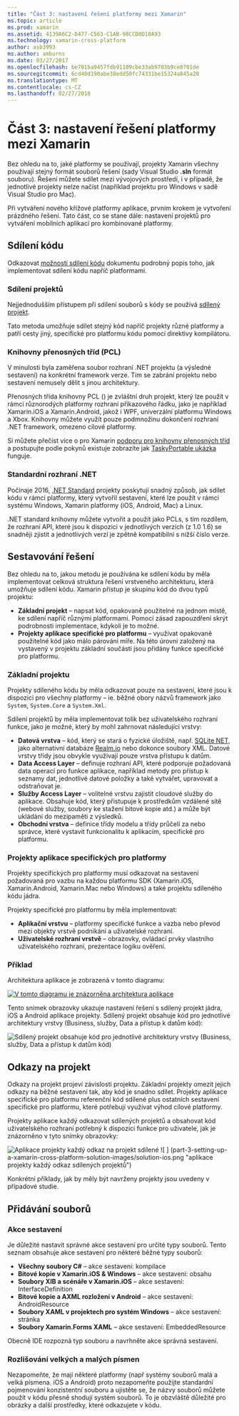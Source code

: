 ```yaml
---
title: "Část 3: nastavení řešení platformy mezi Xamarin"
ms.topic: article
ms.prod: xamarin
ms.assetid: 4139A6C2-D477-C563-C1AB-98CCD0D10A93
ms.technology: xamarin-cross-platform
author: asb3993
ms.author: amburns
ms.date: 03/27/2017
ms.openlocfilehash: be781ba9457fdb91189cbe33ab9703b9ce8701de
ms.sourcegitcommit: 6cd40d190abe38edd50fc74331be15324a845a28
ms.translationtype: MT
ms.contentlocale: cs-CZ
ms.lasthandoff: 02/27/2018
---
```

# <a name="part-3---setting-up-a-xamarin-cross-platform-solution"></a>Část 3: nastavení řešení platformy mezi Xamarin

Bez ohledu na to, jaké platformy se používají, projekty Xamarin všechny používají stejný formát souborů řešení (sady Visual Studio **.sln** formát souboru). Řešení můžete sdílet mezi vývojových prostředí, i v případě, že jednotlivé projekty nelze načíst (například projektu pro Windows v sadě Visual Studio pro Mac).



Při vytváření nového křížové platformy aplikace, prvním krokem je vytvoření prázdného řešení. Tato část, co se stane dále: nastavení projektů pro vytváření mobilních aplikací pro kombinované platformy.

 <a name="Sharing_Code" />


## <a name="sharing-code"></a>Sdílení kódu

Odkazovat [možnosti sdílení kódu](~/cross-platform/app-fundamentals/code-sharing.md) dokumentu podrobný popis toho, jak implementovat sdílení kódu napříč platformami.

 <a name="Shared_Asset_Projects" />


### <a name="shared-projects"></a>Sdílení projektů

Nejjednodušším přístupem při sdílení souborů s kódy se používá [sdílený projekt](~/cross-platform/app-fundamentals/shared-projects.md).

Tato metoda umožňuje sdílet stejný kód napříč projekty různé platformy a patří cesty jiný, specifické pro platformu kódu pomocí direktivy kompilátoru.

 <a name="Portable_Class_Libraries" />


### <a name="portable-class-libraries-pcl"></a>Knihovny přenosných tříd (PCL)

V minulosti byla zaměřena soubor rozhraní .NET projektu (a výsledné sestavení) na konkrétní framework verze. Tím se zabrání projektu nebo sestavení nemusely dělit s jinou architektury.

Přenosných třída knihovny PCL () je zvláštní druh projekt, který lze použít v rámci různorodých platformy rozhraní příkazového řádku, jako je například Xamarin.iOS a Xamarin.Android, jakož i WPF, univerzální platformu Windows a Xbox. Knihovny můžete využít pouze podmnožinu dokončení rozhraní .NET framework, omezeno cílové platformy.

Si můžete přečíst více o pro Xamarin [podporu pro knihovny přenosných tříd](~/cross-platform/app-fundamentals/pcl.md) a postupujte podle pokynů existuje zobrazíte jak [TaskyPortable ukázka](https://github.com/xamarin/mobile-samples/tree/master/TaskyPortable) funguje.


### <a name="net-standard"></a>Standardní rozhraní .NET

Počínaje 2016, [.NET Standard](~/cross-platform/app-fundamentals/net-standard.md) projekty poskytují snadný způsob, jak sdílet kódu v rámci platformy, který vytvořil sestavení, které lze použít v rámci systému Windows, Xamarin platformy (iOS, Android, Mac) a Linux.

.NET standard knihovny můžete vytvořit a použít jako PCLs, s tím rozdílem, že rozhraní API, které jsou k dispozici v jednotlivých verzích (z 1.0 1.6) se snadněji zjistit a jednotlivých verzí je zpětně kompatibilní s nižší číslo verze.



 <a name="Populating_the_Solution" />


## <a name="populating-the-solution"></a>Sestavování řešení

Bez ohledu na to, jakou metodu je používána ke sdílení kódu by měla implementovat celková struktura řešení vrstveného architekturu, která umožňuje sdílení kódu.
Xamarin přístup je skupinu kód do dvou typů projektu:

-   **Základní projekt** – napsat kód, opakovaně použitelné na jednom místě, ke sdílení napříč různými platformami. Pomocí zásad zapouzdření skrýt podrobnosti implementace, kdykoli je to možné.
-   **Projekty aplikace specifické pro platformu** – využívat opakovaně použitelné kód jako málo párování míře. Na této úrovni založený na vystavený v projektu základní součásti jsou přidány funkce specifické pro platformu.


 <a name="Core_Project" />


### <a name="core-project"></a>Základní projektu

Projekty sdíleného kódu by měla odkazovat pouze na sestavení, které jsou k dispozici pro všechny platformy – ie. běžné obory názvů framework jako `System`, `System.Core` a `System.Xml`.

Sdílení projektů by měla implementovat tolik bez uživatelského rozhraní funkce, jako je možné, který by mohl zahrnovat následující vrstvy:

-   **Datová vrstva** – kód, který se stará o fyzické úložiště, např.  [SQLite NET](https://github.com/praeclarum/sqlite-net), jako alternativní databáze [Realm.io](https://realm.io/products/realm-mobile-database/) nebo dokonce soubory XML. Datové vrstvy třídy jsou obvykle využívají pouze vrstva přístupu k datům.
-   **Data Access Layer** – definuje rozhraní API, které podporuje požadovaná data operací pro funkce aplikace, například metody pro přístup k seznamy dat, jednotlivé datové položky a také vytvářet, upravovat a odstraňovat je.
-   **Služby Access Layer** – volitelné vrstvu zajistit cloudové služby do aplikace. Obsahuje kód, který přistupuje k prostředkům vzdálené sítě (webové služby, soubory ke stažení bitové kopie atd.) a může být ukládání do mezipaměti z výsledků.
-   **Obchodní vrstva** – definice třídy modelu a třídy průčelí za nebo správce, které vystavit funkcionalitu k aplikacím, specifické pro platformu.


 <a name="Platform-Specific_Application_Projects" />


### <a name="platform-specific-application-projects"></a>Projekty aplikace specifických pro platformy

Projekty specifických pro platformy musí odkazovat na sestavení požadovaná pro vazbu na každou platformu SDK (Xamarin.iOS, Xamarin.Android, Xamarin.Mac nebo Windows) a také projektu sdíleného kódu jádra.

Projekty specifické pro platformu by měla implementovat:

-   **Aplikační vrstvu** – platformy specifické funkce a vazba nebo převod mezi objekty vrstvě podnikání a uživatelské rozhraní.
-   **Uživatelské rozhraní vrstvě** – obrazovky, ovládací prvky vlastního uživatelského rozhraní, prezentace logiku ověření.


<a name="Example" />


### <a name="example"></a>Příklad

Architektura aplikace je zobrazená v tomto diagramu:

 [ ![](part-3-setting-up-a-xamarin-cross-platform-solution-images/conceptualarchitecture.png "V tomto diagramu je znázorněna architektura aplikace")](part-3-setting-up-a-xamarin-cross-platform-solution-images/conceptualarchitecture.png)

Tento snímek obrazovky ukazuje nastavení řešení s sdílený projekt jádra, iOS a Android aplikace projekty. Sdílený projekt obsahuje kód pro jednotlivé architektury vrstvy (Business, služby, Data a přístup k datům kód):

 ![](part-3-setting-up-a-xamarin-cross-platform-solution-images/core-solution-example.png "Sdílený projekt obsahuje kód pro jednotlivé architektury vrstvy (Business, služby, Data a přístup k datům kód)")


 <a name="Project_References" />


## <a name="project-references"></a>Odkazy na projekt

Odkazy na projekt projeví závislosti projektu. Základní projekty omezit jejich odkazy na běžné sestavení tak, aby kód je snadno sdílet.
Projekty aplikace specifické pro platformu referenční kód sdílené plus ostatních sestavení specifické pro platformu, které potřebují využívat výhod cílové platformy.

Projekty aplikace každý odkazovat sdílených projektů a obsahovat kód uživatelského rozhraní potřebný k dispozici funkce pro uživatele, jak je znázorněno v tyto snímky obrazovky:

![](part-3-setting-up-a-xamarin-cross-platform-solution-images/solution-android.png "Aplikace projekty každý odkaz na projekt sdílené") ![ ] (part-3-setting-up-a-xamarin-cross-platform-solution-images/solution-ios.png "aplikace projekty každý odkaz sdílených projektů")


Konkrétní příklady, jak by měly být navrženy projekty jsou uvedeny v případové studie.

 <a name="Adding_Files" />


## <a name="adding-files"></a>Přidávání souborů

 <a name="Build_Action" />


### <a name="build-action"></a>Akce sestavení

Je důležité nastavit správné akce sestavení pro určité typy souborů. Tento seznam obsahuje akce sestavení pro některé běžné typy souborů:

-  **Všechny soubory C#** – akce sestavení: kompilace
-   **Bitové kopie v Xamarin.iOS & Windows** – akce sestavení: obsahu
-   **Soubory XIB a scénáře v Xamarin.iOS** – akce sestavení: InterfaceDefinition
-   **Bitové kopie a AXML rozložení v Android** – akce sestavení: AndroidResource
-  **Soubory XAML v projektech pro systém Windows** – akce sestavení: stránka
-  **Soubory Xamarin.Forms XAML** – akce sestavení: EmbeddedResource


Obecně IDE rozpozná typ souboru a navrhněte akce správná sestavení.

 <a name="Case_Sensitivity" />


### <a name="case-sensitivity"></a>Rozlišování velkých a malých písmen

Nezapomeňte, že mají některé platformy (např systémy souborů malá a velká písmena.
iOS a Android) proto nezapomeňte použijte standardní pojmenování konzistentní souboru a ujistěte se, že názvy souborů můžete použít v kódu přesně shodují systém souborů. To je obzvláště důležité pro obrázky a další prostředky, které odkazujete v kódu.
